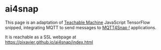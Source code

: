 # ai4snap

This page is an adaptation of [Teachable Machine](https://teachablemachine.withgoogle.com) JavaScript TensorFlow snipped, integrating MQTT to send messages to [MQTT4Snap *!*](https://github.com/pixavier/mqtt4snap) applications.

It is reachable as a SSL webpage at  https://pixavier.github.io/ai4snap/index.html

